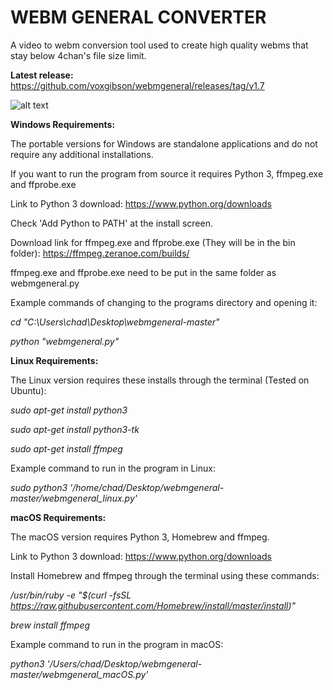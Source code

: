 # WEBM GENERAL CONVERTER
A video to webm conversion tool used to create high quality webms that stay below 4chan's file size limit.

**Latest release:** https://github.com/voxgibson/webmgeneral/releases/tag/v1.7

![alt text](https://i.imgur.com/fH2DgH0.png)

**Windows Requirements:** 

The portable versions for Windows are standalone applications and do not require any additional installations.

If you want to run the program from source it requires Python 3, ffmpeg.exe and ffprobe.exe

Link to Python 3 download: https://www.python.org/downloads

Check 'Add Python to PATH' at the install screen.

Download link for ffmpeg.exe and ffprobe.exe (They will be in the bin folder): https://ffmpeg.zeranoe.com/builds/

ffmpeg.exe and ffprobe.exe need to be put in the same folder as webmgeneral.py

Example commands of changing to the programs directory and opening it:

*cd "C:\Users\chad\Desktop\webmgeneral-master"*

*python "webmgeneral.py"*

**Linux Requirements:**

The Linux version requires these installs through the terminal (Tested on Ubuntu):

*sudo apt-get install python3*

*sudo apt-get install python3-tk*

*sudo apt-get install ffmpeg*

Example command to run in the program in Linux:

*sudo python3 '/home/chad/Desktop/webmgeneral-master/webmgeneral_linux.py'*

**macOS Requirements:** 

The macOS version requires Python 3, Homebrew and ffmpeg.

Link to Python 3 download: https://www.python.org/downloads

Install Homebrew and ffmpeg through the terminal using these commands:

*/usr/bin/ruby -e "$(curl -fsSL https://raw.githubusercontent.com/Homebrew/install/master/install)"*

*brew install ffmpeg*

Example command to run in the program in macOS:

*python3 '/Users/chad/Desktop/webmgeneral-master/webmgeneral_macOS.py'*
